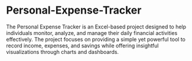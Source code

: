 # Personal-Expense-Tracker
The Personal Expense Tracker is an Excel-based project designed to help individuals monitor, analyze, and manage their daily financial activities effectively. The project focuses on providing a simple yet powerful tool to record income, expenses, and savings while offering insightful visualizations through charts and dashboards.
